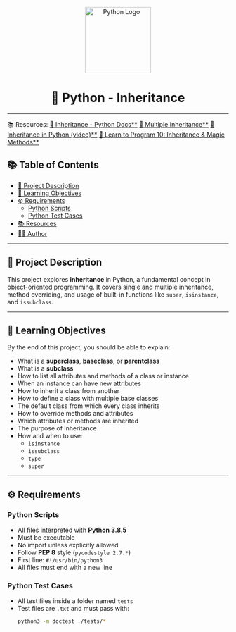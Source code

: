 <p align="center">
  <img src="https://upload.wikimedia.org/wikipedia/commons/c/c3/Python-logo-notext.svg" alt="Python Logo" width="150"/>
</p>

<h1 align="center">📘 Python - Inheritance</h1>

---
📚 Resources:
		[📘 Inheritance - Python Docs**](https://intranet.hbtn.io/rltoken/pRigaMtzlZIXHVXZJ7yRMQ)
		[🧬 Multiple Inheritance**](https://intranet.hbtn.io/rltoken/q7hgZ43Gu_snerCNUwqzuw)
		[🧙 Inheritance in Python (video)**](https://intranet.hbtn.io/rltoken/04VYC46DWxWLhcUpRVmHGg)
		[🧠 Learn to Program 10: Inheritance & Magic Methods**](https://www.youtube.com/watch?v=RSl87lqOXDE)
		
## 📚 Table of Contents

- [📄 Project Description](#project-description)
- [🧠 Learning Objectives](#learning-objectives)
- [⚙️ Requirements](#requirements)
  - [Python Scripts](#python-scripts)
  - [Python Test Cases](#python-test-cases)
- [📚 Resources](#resources)
- [👨‍💻 Author](#author)

---

## 📄 Project Description

This project explores **inheritance** in Python, a fundamental concept in object-oriented programming. It covers single and multiple inheritance, method overriding, and usage of built-in functions like `super`, `isinstance`, and `issubclass`.

---

## 🧠 Learning Objectives

By the end of this project, you should be able to explain:

- What is a **superclass**, **baseclass**, or **parentclass**
- What is a **subclass**
- How to list all attributes and methods of a class or instance
- When an instance can have new attributes
- How to inherit a class from another
- How to define a class with multiple base classes
- The default class from which every class inherits
- How to override methods and attributes
- Which attributes or methods are inherited
- The purpose of inheritance
- How and when to use:
  - `isinstance`
  - `issubclass`
  - `type`
  - `super`

---

## ⚙️ Requirements

### Python Scripts

- All files interpreted with **Python 3.8.5**
- Must be executable
- No import unless explicitly allowed
- Follow **PEP 8** style (`pycodestyle 2.7.*`)
- First line: `#!/usr/bin/python3`
- All files must end with a new line

### Python Test Cases

- All test files inside a folder named `tests`
- Test files are `.txt` and must pass with:
  ```bash
  python3 -m doctest ./tests/*
